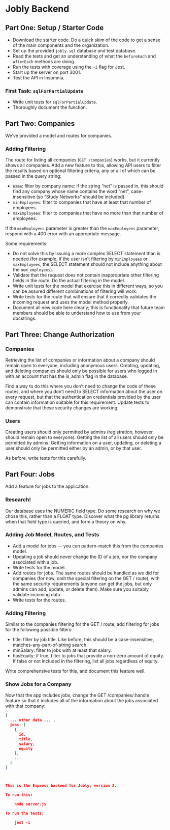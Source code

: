 # Jobly Backend

## Part One: Setup / Starter Code

- Download the starter code. Do a quick skim of the code to get a sense of the main components and the organization.
- Set up the provided `jobly.sql` database and test database.
- Read the tests and get an understanding of what the `beforeEach` and `afterEach` methods are doing.
- Run the tests with coverage using the `-i` flag for Jest.
- Start up the server on port 3001.
- Test the API in Insomnia.

### First Task: `sqlForPartialUpdate`

- Write unit tests for `sqlForPartialUpdate`.
- Thoroughly document the function.


## Part Two: Companies

We’ve provided a model and routes for companies.

### Adding Filtering

The route for listing all companies (`GET /companies`) works, but it currently shows all companies. Add a new feature to this, allowing API users to filter the results based on optional filtering criteria, any or all of which can be passed in the query string:

- `name`: filter by company name: if the string “net” is passed in, this should find any company whose name contains the word “net”, case-insensitive (so “Study Networks” should be included).
- `minEmployees`: filter to companies that have at least that number of employees.
- `maxEmployees`: filter to companies that have no more than that number of employees.

If the `minEmployees` parameter is greater than the `maxEmployees` parameter, respond with a 400 error with an appropriate message.

Some requirements:

- Do not solve this by issuing a more complex SELECT statement than is needed (for example, if the user isn’t filtering by `minEmployees` or `maxEmployees`, the SELECT statement should not include anything about the `num_employees`).
- Validate that the request does not contain inappropriate other filtering fields in the route. Do the actual filtering in the model.
- Write unit tests for the model that exercise this in different ways, so you can be assured different combinations of filtering will work.
- Write tests for the route that will ensure that it correctly validates the incoming request and uses the model method properly.
- Document all new code here clearly; this is functionality that future team members should be able to understand how to use from your docstrings.

## Part Three: Change Authorization

### Companies

Retrieving the list of companies or information about a company should remain open to everyone, including anonymous users. Creating, updating, and deleting companies should only be possible for users who logged in with an account that has the is_admin flag in the database.

Find a way to do this where you don’t need to change the code of these routes, and where you don’t need to SELECT information about the user on every request, but that the authentication credentials provided by the user can contain information suitable for this requirement. Update tests to demonstrate that these security changes are working.

### Users

Creating users should only permitted by admins (registration, however, should remain open to everyone). Getting the list of all users should only be permitted by admins. Getting information on a user, updating, or deleting a user should only be permitted either by an admin, or by that user.

As before, write tests for this carefully.

## Part Four: Jobs

Add a feature for jobs to the application.

### Research!

Our database uses the NUMERIC field type. Do some research on why we chose this, rather than a FLOAT type. Discover what the pg library returns when that field type is queried, and form a theory on why.

### Adding Job Model, Routes, and Tests

- Add a model for jobs — you can pattern-match this from the companies model.
- Updating a job should never change the ID of a job, nor the company associated with a job.
- Write tests for the model.
- Add routes for jobs. The same routes should be handled as we did for companies (for now, omit the special filtering on the GET / route), with the same security requirements (anyone can get the jobs, but only admins can add, update, or delete them). Make sure you suitably validate incoming data.
- Write tests for the routes.

### Adding Filtering

Similar to the companies filtering for the GET / route, add filtering for jobs for the following possible filters:

- title: filter by job title. Like before, this should be a case-insensitive, matches-any-part-of-string search.
- minSalary: filter to jobs with at least that salary.
- hasEquity: if true, filter to jobs that provide a non-zero amount of equity. If false or not included in the filtering, list all jobs regardless of equity.

Write comprehensive tests for this, and document this feature well.

### Show Jobs for a Company

Now that the app includes jobs, change the GET /companies/:handle feature so that it includes all of the information about the jobs associated with that company:

```json
{ 
  ... other data ... , 
  jobs: [ 
    { 
      id, 
      title, 
      salary, 
      equity
    }, 
    ...
  ] 
}



This is the Express backend for Jobly, version 2.

To run this:

    node server.js
    
To run the tests:

    jest -i
